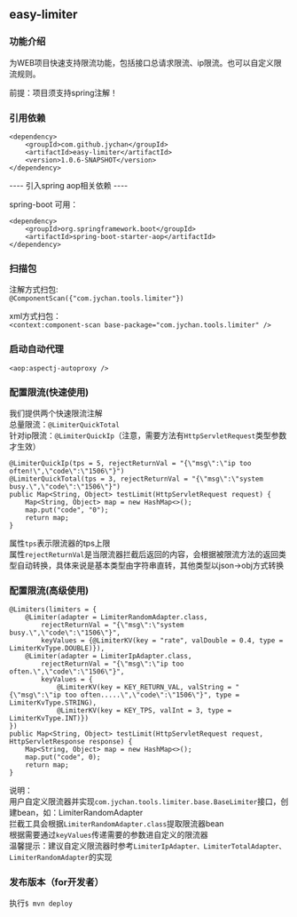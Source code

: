 ## easy-limiter

### 功能介绍

为WEB项目快速支持限流功能，包括接口总请求限流、ip限流。也可以自定义限流规则。

前提：项目须支持spring注解！

### 引用依赖
```
<dependency>
    <groupId>com.github.jychan</groupId>
    <artifactId>easy-limiter</artifactId>
    <version>1.0.6-SNAPSHOT</version>
</dependency>
```
---- 引入spring aop相关依赖 ----

spring-boot 可用：
```
<dependency>
    <groupId>org.springframework.boot</groupId>
    <artifactId>spring-boot-starter-aop</artifactId>
</dependency>
```


### 扫描包
注解方式扫包:  
`@ComponentScan({"com.jychan.tools.limiter"})`

xml方式扫包：  
`<context:component-scan base-package="com.jychan.tools.limiter" />`

### 启动自动代理
`<aop:aspectj-autoproxy />`  

### 配置限流(快速使用)  
我们提供两个快速限流注解  
总量限流：`@LimiterQuickTotal`  
针对ip限流：`@LimiterQuickIp`（注意，需要方法有`HttpServletRequest`类型参数才生效）  
```
@LimiterQuickIp(tps = 5, rejectReturnVal = "{\"msg\":\"ip too often!\",\"code\":\"1506\"}")
@LimiterQuickTotal(tps = 3, rejectReturnVal = "{\"msg\":\"system busy.\",\"code\":\"1506\"}")
public Map<String, Object> testLimit(HttpServletRequest request) {
    Map<String, Object> map = new HashMap<>();
    map.put("code", "0");
    return map;
}
```
属性`tps`表示限流器的tps上限  
属性`rejectReturnVal`是当限流器拦截后返回的内容，会根据被限流方法的返回类型自动转换，具体来说是基本类型由字符串直转，其他类型以json->obj方式转换

### 配置限流(高级使用)
```
@Limiters(limiters = {
    @Limiter(adapter = LimiterRandomAdapter.class,
        rejectReturnVal = "{\"msg\":\"system busy.\",\"code\":\"1506\"}",
        keyValues = {@LimiterKV(key = "rate", valDouble = 0.4, type = LimiterKvType.DOUBLE)}),
    @Limiter(adapter = LimiterIpAdapter.class,
        rejectReturnVal = "{\"msg\":\"ip too often.\",\"code\":\"1506\"}",
        keyValues = {
            @LimiterKV(key = KEY_RETURN_VAL, valString = "{\"msg\":\"ip too often.....\",\"code\":\"1506\"}", type = LimiterKvType.STRING),
            @LimiterKV(key = KEY_TPS, valInt = 3, type = LimiterKvType.INT)})
})
public Map<String, Object> testLimit(HttpServletRequest request, HttpServletResponse response) {
    Map<String, Object> map = new HashMap<>();
    map.put("code", 0);
    return map;
}
```
说明：  
用户自定义限流器并实现`com.jychan.tools.limiter.base.BaseLimiter`接口，创建bean，如：LimiterRandomAdapter  
拦截工具会根据`LimiterRandomAdapter.class`提取限流器bean  
根据需要通过`keyValues`传递需要的参数进自定义的限流器  
温馨提示：建议自定义限流器时参考`LimiterIpAdapter、LimiterTotalAdapter、LimiterRandomAdapter`的实现


### 发布版本（for开发者）
执行`$ mvn deploy`

